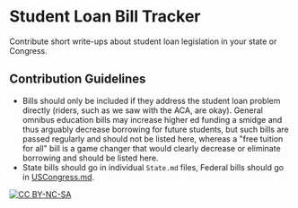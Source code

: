 # Student Loan Bill Tracker
Contribute short write-ups about student loan legislation in your state or Congress.

## Contribution Guidelines
* Bills should only be included if they address the student loan problem directly (riders, such as we saw with the ACA, are okay). General omnibus education bills may increase higher ed funding a smidge and thus arguably decrease borrowing for future students, but such bills are passed regularly and should not be listed here, whereas a "free tuition for all" bill is a game changer that would clearly decrease or eliminate borrowing and should be listed here.
* State bills should go in individual `State.md` files, Federal bills should go in [USCongress.md](USCongress.md).

[![CC BY-NC-SA](https://i.creativecommons.org/l/by-nc-sa/3.0/88x31.png)](https://creativecommons.org/licenses/by-nc-sa/4.0/)